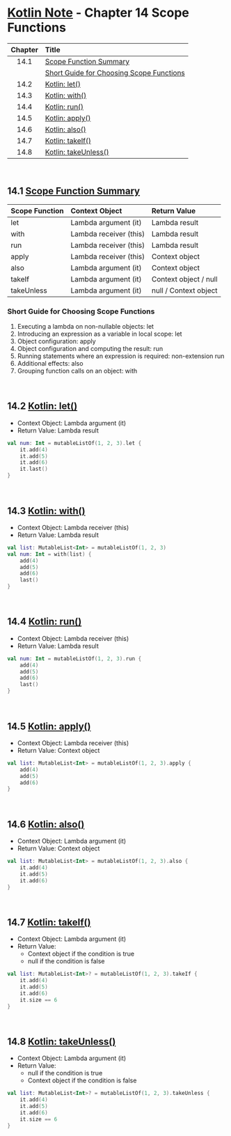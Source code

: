 # [Kotlin Note](../../README.md) - Chapter 14 Scope Functions
| Chapter | Title |
| :-: | :- |
| 14.1 | [Scope Function Summary](#141-scope-function-summary) |
|  | [Short Guide for Choosing Scope Functions](#short-guide-for-choosing-scope-functions) |
| 14.2 | [Kotlin: let()](#142-kotlin-let) |
| 14.3 | [Kotlin: with()](#143-kotlin-with) |
| 14.4 | [Kotlin: run()](#144-kotlin-run) |
| 14.5 | [Kotlin: apply()](#145-kotlin-apply) |
| 14.6 | [Kotlin: also()](#146-kotlin-also) |
| 14.7 | [Kotlin: takeIf()](#147-kotlin-takeif) |
| 14.8 | [Kotlin: takeUnless()](#148-kotlin-takeunless) |

<br />

## 14.1 [Scope Function Summary](https://kotlinlang.org/docs/scope-functions.html#function-selection)
| Scope Function | Context Object | Return Value |
| :-- | :-- | :-- |
| let | Lambda argument (it) | Lambda result |
| with | Lambda receiver (this) | Lambda result |
| run | Lambda receiver (this) | Lambda result |
| apply | Lambda receiver (this) | Context object |
| also | Lambda argument (it) | Context object |
| takeIf | Lambda argument (it) | Context object / null |
| takeUnless | Lambda argument (it) | null / Context object |

### Short Guide for Choosing Scope Functions
1. Executing a lambda on non-nullable objects: let
2. Introducing an expression as a variable in local scope: let
3. Object configuration: apply
4. Object configuration and computing the result: run
5. Running statements where an expression is required: non-extension run
6. Additional effects: also
7. Grouping function calls on an object: with

<br />

## 14.2 [Kotlin: let()](https://kotlinlang.org/docs/scope-functions.html#let)
- Context Object: Lambda argument (it)
- Return Value: Lambda result

```kotlin
val num: Int = mutableListOf(1, 2, 3).let {
    it.add(4)
    it.add(5)
    it.add(6)
    it.last()
}
```

<br />

## 14.3 [Kotlin: with()](https://kotlinlang.org/docs/scope-functions.html#with)
- Context Object: Lambda receiver (this)
- Return Value: Lambda result

```kotlin
val list: MutableList<Int> = mutableListOf(1, 2, 3)
val num: Int = with(list) {
    add(4)
    add(5)
    add(6)
    last()
}
```

<br />

## 14.4 [Kotlin: run()](https://kotlinlang.org/docs/scope-functions.html#run)
- Context Object: Lambda receiver (this)
- Return Value: Lambda result

```kotlin
val num: Int = mutableListOf(1, 2, 3).run {
    add(4)
    add(5)
    add(6)
    last()
}
```

<br />

## 14.5 [Kotlin: apply()](https://kotlinlang.org/docs/scope-functions.html#apply)
- Context Object: Lambda receiver (this)
- Return Value: Context object

```kotlin
val list: MutableList<Int> = mutableListOf(1, 2, 3).apply {
    add(4)
    add(5)
    add(6)
}
```

<br />

## 14.6 [Kotlin: also()](https://kotlinlang.org/docs/scope-functions.html#also)
- Context Object: Lambda argument (it)
- Return Value: Context object

```kotlin
val list: MutableList<Int> = mutableListOf(1, 2, 3).also {
    it.add(4)
    it.add(5)
    it.add(6)
}
```

<br />

## 14.7 [Kotlin: takeIf()](https://kotlinlang.org/docs/scope-functions.html#takeif-and-takeunless)
- Context Object: Lambda argument (it)
- Return Value: 
    - Context object if the condition is true
    - null if the condition is false

```kotlin
val list: MutableList<Int>? = mutableListOf(1, 2, 3).takeIf {
    it.add(4)
    it.add(5)
    it.add(6)
    it.size == 6
}
```

<br />

## 14.8 [Kotlin: takeUnless()](https://kotlinlang.org/docs/scope-functions.html#takeif-and-takeunless)
- Context Object: Lambda argument (it)
- Return Value: 
    - null if the condition is true
    - Context object if the condition is false

```kotlin
val list: MutableList<Int>? = mutableListOf(1, 2, 3).takeUnless {
    it.add(4)
    it.add(5)
    it.add(6)
    it.size == 6
}
```

<br />
